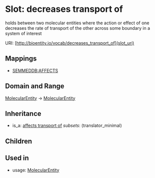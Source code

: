 # Slot: decreases transport of


holds between two molecular entities where the action or effect of one decreases the rate of transport of the other across some boundary in a system of interest

URI: [http://bioentity.io/vocab/decreases_transport_of](slot_uri)
## Mappings

 * [SEMMEDDB:AFFECTS](http://purl.obolibrary.org/obo/SEMMEDDB_AFFECTS)
## Domain and Range

[MolecularEntity](MolecularEntity.md) -> [MolecularEntity](MolecularEntity.md)
## Inheritance

 *  is_a: [affects transport of](affects_transport_of.md) *subsets*: (translator_minimal)
## Children

## Used in

 *  usage: [MolecularEntity](MolecularEntity.md)
